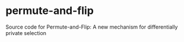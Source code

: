# permute-and-flip
Source code for Permute-and-Flip: A new mechanism for differentially private selection
